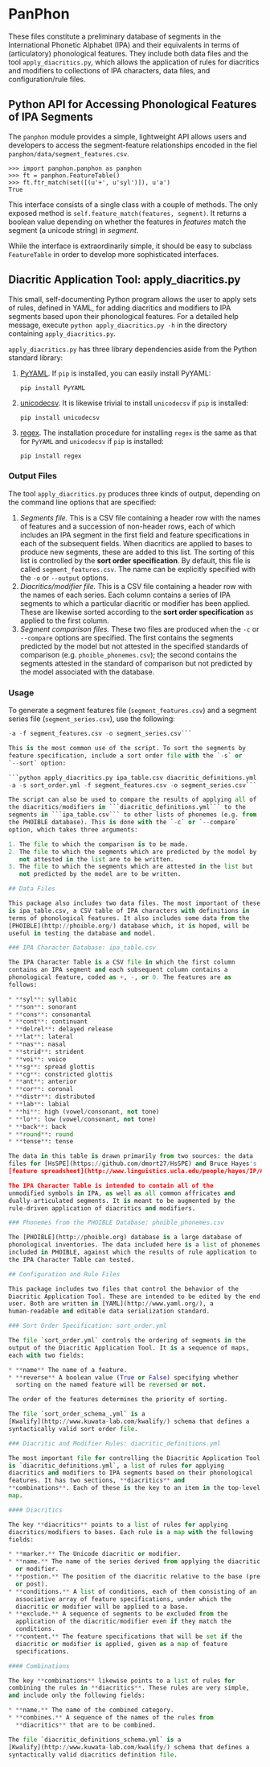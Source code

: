 # PanPhon

These files constitute a preliminary database of segments in the
International Phonetic Alphabet (IPA) and their equivalents in terms
of (articulatory) phonological features. They include both data files
and the tool `apply_diacritics.py`, which allows the application of
rules for diacritics and modifiers to collections of IPA characters,
data files, and configuration/rule files.

## Python API for Accessing Phonological Features of IPA Segments

The `panphon` module provides a simple, lightweight API allows users
and developers to access the segment-feature relationships encoded in
the fiel `panphon/data/segment_features.csv`.

    >>> import panphon.panphon as panphon
    >>> ft = panphon.FeatureTable()
    >>> ft.ftr_match(set([(u'+', u'syl')]), u'a')
	True

This interface consists of a single class with a couple of
methods. The only exposed method is `self.feature_match(features,
segment)`. It returns a boolean value depending on whether the
features in *features* match the segment (a unicode string) in
*segment*.

While the interface is extraordinarily simple, it should be easy to
subclass `FeatureTable` in order to develop more sophisticated
interfaces.

## Diacritic Application Tool: apply_diacritics.py

This small, self-documenting Python program allows the user to apply
sets of rules, defined in YAML, for adding diacritics and modifiers to
IPA segments based upon their phonological features. For a detailed
help message, execute `python apply_diacritics.py -h` in the directory
containing `apply_diacritics.py`.

`apply_diacritics.py` has three library dependencies aside from the
Python standard library:

1. [PyYAML](http://pyyaml.org/wiki/PyYAML). If `pip` is installed, you
   can easily install PyYAML:

	```pip install PyYAML``` 

2. [unicodecsv](https://pypi.python.org/pypi/unicodecsv/0.9.4). It is
   likewise trivial to install `unicodecsv` if `pip` is installed:

    ```pip install unicodecsv```

3. [regex](https://pypi.python.org/pypi/regex). The installation
   procedure for installing `regex` is the same as that for `PyYAML`
   and `unicodecsv` if `pip` is installed:

   ```pip install regex```


### Output Files
	
The tool `apply_diacritics.py` produces three kinds of output,
depending on the command line options that are specified:

1. *Segments file.* This is a CSV file containing a header row with
   the names of features and a succession of non-header rows, each of
   which includes an IPA segment in the first field and feature
   specifications in each of the subsequent fields. When diacritics
   are applied to bases to produce new segments, these are added to
   this list. The sorting of this list is controlled by the **sort
   order specification**. By default, this file is called
   ```segment_features.csv```. The name can be explicitly specified
   with the `-o` or `--output` options.
2. *Diacritics/modifier file.* This is a CSV file containing a header
   row with the names of each series. Each column contains a series of
   IPA segments to which a particular diacritic or modifier has been
   applied. These are likewise sorted according to the **sort order
   specification** as applied to the first column.
3. *Segment comparison files.* These two files are produced when the
   `-c` or `--compare` options are specified. The first contains the
   segments predicted by the model but not attested in the specified
   standards of comparison (e.g. `phoible_phonemes.csv`); the second
   contains the segments attested in the standard of comparison but
   not predicted by the model associated with the database.

### Usage

To generate a segment features file (```segment_features.csv```) and a
segment series file (```segment_series.csv```), use the following:

```python apply_diacritics.py ipa_table.csv diacritic_definitions.yml
-a -f segment_features.csv -o segment_series.csv```

This is the most common use of the script. To sort the segments by
feature specification, include a sort order file with the `-s` or
`--sort` option:

```python apply_diacritics.py ipa_table.csv diacritic_definitions.yml
-a -s sort_order.yml -f segment_features.csv -o segment_series.csv```

The script can also be used to compare the results of applying all of
the diacritics/modifiers in ```diacritic_definitions.yml``` to the
segments in ```ipa_table.csv``` to other lists of phonemes (e.g. from
the PHOIBLE database). This is done with the `-c` or `--compare`
option, which takes three arguments:

1. The file to which the comparison is to be made.
2. The file to which the segments which are predicted by the model by
   not attested in the list are to be written.
3. The file to which the segments which are attested in the list but
   not predicted by the model are to be written.

## Data Files

This package also includes two data files. The most important of these
is ipa_table.csv, a CSV table of IPA characters with definitions in
terms of phonological features. It also includes some data from the
[PHOIBLE](http://phoible.org/) database which, it is hoped, will be
useful in testing the database and model.

### IPA Character Database: ipa_table.csv

The IPA Character Table is a CSV file in which the first column
contains an IPA segment and each subsequent column contains a
phonological feature, coded as +, -, or 0. The features are as
follows:

* **syl**: syllabic
* **son**: sonorant
* **cons**: consonantal
* **cont**: continuant
* **delrel**: delayed release
* **lat**: lateral
* **nas**: nasal
* **strid**: strident
* **voi**: voice
* **sg**: spread glottis
* **cg**: constricted glottis
* **ant**: anterior
* **cor**: coronal
* **distr**: distributed
* **lab**: labial
* **hi**: high (vowel/consonant, not tone)
* **lo**: low (vowel/consonant, not tone)
* **back**: back
* **round**: round
* **tense**: tense

The data in this table is drawn primarily from two sources: the data
files for [HsSPE](https://github.com/dmort27/HsSPE) and Bruce Hayes's
[feature spreadsheet](http://www.linguistics.ucla.edu/people/hayes/IP/#features).

The IPA Character Table is intended to contain all of the
unmodified symbols in IPA, as well as all common affricates and
dually-articulated segments. It is meant to be augmented by the
rule-driven application of diacritics and modifiers.

### Phonemes from the PHOIBLE Database: phoible_phonemes.csv

The [PHOIBLE](http://phoible.org) database is a large database of
phonological inventories. The data included here is a list of phonemes
included in PHOIBLE, against which the results of rule application to
the IPA Character Table can tested.

## Configuration and Rule Files

This package includes two files that control the behavior of the
Diacritic Application Tool. These are intended to be edited by the end
user. Both are written in [YAML](http://www.yaml.org/), a
human-readable and editable data serialization standard.

### Sort Order Specification: sort_order.yml

The file `sort_order.yml` controls the ordering of segments in the
output of the Diacritic Application Tool. It is a sequence of maps,
each with two fields:

* **name** The name of a feature.
* **reverse** A boolean value (True or False) specifying whether
  sorting on the named feature will be reversed or not.

The order of the features determines the priority of sorting.

The file `sort_order_schema_.yml` is a
[Kwalify](http://www.kuwata-lab.com/kwalify/) schema that defines a
syntactically valid sort order file.

### Diacritic and Modifier Rules: diacritic_definitions.yml

The most important file for controlling the Diacritic Application Tool
is `diacritic_definitions.yml`, a list of rules for applying
diacritics and modifiers to IPA segments based on their phonological
features. It has two sections, **diacritics** and
**combinations**. Each of these is the key to an item in the top-level
map.

#### Diacritics

The key **diacritics** points to a list of rules for applying
diacritics/modifiers to bases. Each rule is a map with the following
fields:

* **marker.** The Unicode diacritic or modifier.
* **name.** The name of the series derived from applying the diacritic
  or modifier.
* **postion.** The position of the diacritic relative to the base (pre
  or post).
* **conditions.** A list of conditions, each of them consisting of an
  associative array of feature specifications, under which the
  diacritic or modifier will be applied to a base.
* **exclude.** A sequence of segments to be excluded from the
  application of the diacritic/modifier even if they match the
  conditions.
* **content.** The feature specifications that will be set if the
  diacritic or modifier is applied, given as a map of feature
  specifications.

#### Combinations

The key **combinations** likewise points to a list of rules for
combining the rules in **diacritics**. These rules are very simple,
and include only the following fields:

* **name.** The name of the combined category.
* **combines.** A sequence of the names of the rules from
  **diacritics** that are to be combined.

The file `diacritic_definitions_schema.yml` is a
[Kwalify](http://www.kuwata-lab.com/kwalify/) schema that defines a
syntactically valid diacritics definition file.
